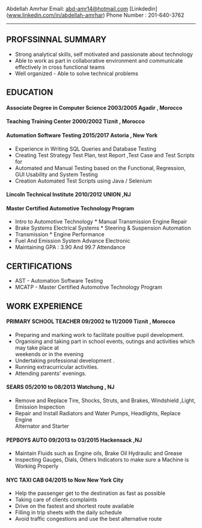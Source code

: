 Abdellah Amrhar
Email: abd-amr14@hotmail.com
[Linkdedin]  (www.linkedin.com/in/abdellah-amrhar)
Phone Number : 201-640-3762

-------------------------------------------------
## PROFSSINNAL SUMMARY
  *  Strong analytical skills, self motivated and passionate about technology 
  *  Able to work as part in collaborative environment and communicate effectively in cross functional teams
  *  Well organized - Able to solve technical problems
 
## EDUCATION 

#### **Associate Degree  in Computer Science**                       2003/2005                       Agadir , Morocco
#### Teaching Training Center                                     2000/2002                       Tiznit , Morocco
#### Automation Software Testing                                  2015/2017                        Astoria , New York
   *  Experience in Writing SQL Queries and Database Testing
   *  Creating Test Strategy  Test Plan, test Report ,Test Case and Test Scripts for 
   *  Automated and  Manual Testing based on the Functional, Regression, GUI Usability and System Testing           
   *  Creation Automated Test Scripts using Java / Selenium
#### Lincoln Technical Institute        2010/2012        UNION ,NJ 
#### Master Certified Automotive Technology Program 
   *  Intro to Automotive Technology               *  Manual Transmission Engine Repair                                       
   *  Brake Systems Electrical Systems             *  Steering & Suspension Automation 
   *  Transmission                                 *  Engine Performance 
   *  Fuel And Emission System Advance Electronic 
   *  Maintaining GPA : 3.90 And 99.7 Attendance
## CERTIFICATIONS
 *  AST - Automation Software Testing 
 *  MCATP - Master Certified Automotive Technology Program
## WORK EXPERIENCE
#### PRIMARY SCHOOL TEACHER                09/2002 to 11/2009                     Tiznit , Morocco 
 *  Preparing and marking work to facilitate positive pupil development. 
 *  Organising and taking part in school events, outings and activities which may take place at                
    weekends or in the evening
 *  Undertaking professional development . 
 *  Running extracurricular activities.
 *  Attending parents' evenings.
#### SEARS                                  05/2010 to  08/2013                       Watchung , NJ
 *  Remove and Replace Tire, Shocks, Struts, and Brakes, Windshield ,Light, Emission Inspection
 *  Repair and Install Radiators and Water Pumps, Headlights, Replace Engine   
    Alternator  and Starter 
#### PEPBOYS AUTO                           09/2013  to 03/2015                           Hackensack ,NJ
 *  Maintain Fluids such as Engine oils, Brake Oil Hydraulic and Grease
 *  Inspecting Gauges, Dials, Others Indicators to make sure a Machine is 
    Working Properly
#### NYC TAXI CAB              04/2015  to  Now                         New York City
 *  Help the passenger get to the destination as fast as possible
 *  Taking care of clients complaints
 *  Drive on the fastest and shortest route available
 *  Filling in trip sheets with the daily schedule
 *  Avoid traffic congestions and use the best alternative route

